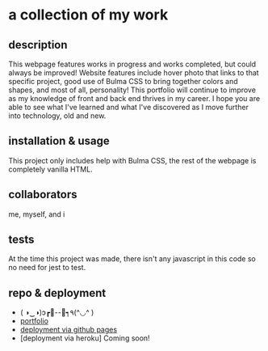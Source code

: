 # a collection of my work

## description
This webpage features works in progress and works completed, but could always be improved! Website features include hover photo that links to that specific project, good use of Bulma CSS to bring together colors and shapes, and most of all, personality! This portfolio will continue to improve as my knowledge of front and back end thrives in my career. I hope you are able to see what I've learned and what I've discovered as I move further into technology, old and new.

## installation & usage
This project only includes help with Bulma CSS, the rest of the webpage is completely vanilla HTML.

## collaborators
me, myself, and i

## tests
At the time this project was made, there isn't any javascript in this code so no need for jest to test.

## repo & deployment
* ( ◑‿◑)ɔ┏🍟--🍔┑٩(^◡^ )
* [portfolio](https://github.com/mlbarre/portfolio)
* [deployment via github pages](https://mlbarre.github.io/portfolio/)
* [deployment via heroku] Coming soon!